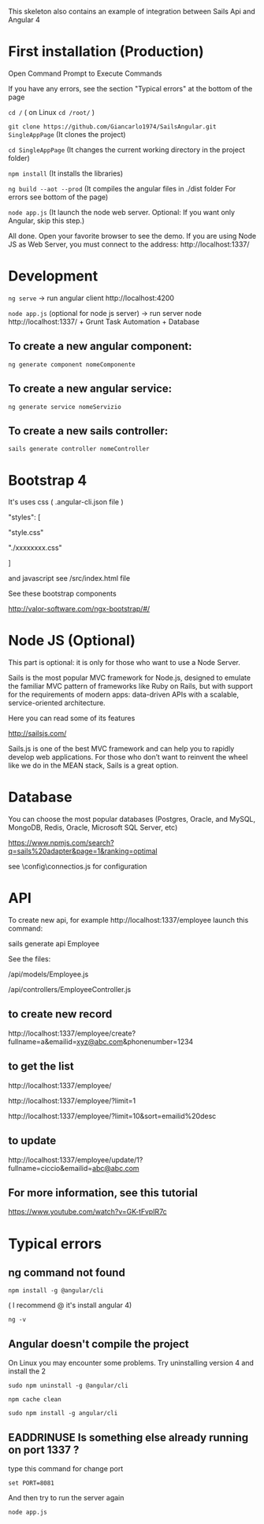 

This skeleton also contains an example of integration between Sails Api and Angular 4

# First installation (Production)

Open Command Prompt to Execute Commands

If you have any errors, see the section "Typical errors" at the bottom of the page

`cd /` ( on Linux `cd /root/` )

`git clone https://github.com/Giancarlo1974/SailsAngular.git SingleAppPage` (It clones the project)

`cd SingleAppPage` (It changes the current working directory in the project folder)

`npm install` (It installs the libraries)

`ng build --aot --prod` (It compiles the angular files in ./dist folder For errors see bottom of the page)

`node app.js` (It launch the node web server. Optional: If you want only Angular, skip this step.)

All done. Open your favorite browser to see the demo. If you are using Node JS as Web Server, you must connect to the address: http://localhost:1337/


# Development
`ng serve` -> run angular client http://localhost:4200

`node app.js` (optional for node js server) -> run server node http://localhost:1337/ + Grunt Task Automation + Database

## To create a new angular component:
`ng generate component nomeComponente`

## To create a new angular service:
`ng generate service nomeServizio`

## To create a new sails controller:
`sails generate controller nomeController`

# Bootstrap 4
It's uses css ( .angular-cli.json file )

"styles": [

  "style.css"

  "./xxxxxxxx.css"

]

and javascript see /src/index.html file

See these bootstrap components

http://valor-software.com/ngx-bootstrap/#/



# Node JS (Optional)
This part is optional: it is only for those who want to use a Node Server.

Sails is the most popular MVC framework for Node.js, designed to emulate the familiar MVC pattern of frameworks like Ruby on Rails, but with support for the requirements of modern apps: data-driven APIs with a scalable, service-oriented architecture.

Here you can read some of its features

http://sailsjs.com/

Sails.js is one of the best MVC framework and can help you to rapidly develop web applications. For those who don’t want to reinvent the wheel like we do in the MEAN stack, Sails is a great option.

# Database
You can choose the most popular databases (Postgres, Oracle, and MySQL, MongoDB, Redis, Oracle, Microsoft SQL Server, etc)

https://www.npmjs.com/search?q=sails%20adapter&page=1&ranking=optimal

see \config\connectios.js for configuration



# API
To create new api, for example http://localhost:1337/employee launch this command:

sails generate api Employee

See the files:

/api/models/Employee.js

/api/controllers/EmployeeController.js

## to create new record
http://localhost:1337/employee/create?fullname=a&emailid=xyz@abc.com&phonenumber=1234

## to get the list
http://localhost:1337/employee/

http://localhost:1337/employee/?limit=1

http://localhost:1337/employee/?limit=10&sort=emailid%20desc

## to update
http://localhost:1337/employee/update/1?fullname=ciccio&emailid=abc@abc.com

## For more information, see this tutorial

https://www.youtube.com/watch?v=GK-tFvpIR7c

# Typical errors
## ng command not found
`npm install -g @angular/cli`

( I recommend @  it's install angular 4)

`ng -v`

## Angular doesn't compile the project

On Linux you may encounter some problems. Try uninstalling version 4 and install the 2

`sudo npm uninstall -g @angular/cli`

`npm cache clean`

`sudo npm install -g angular/cli`

## EADDRINUSE Is something else already running on port 1337 ?

type this command for change port

`set PORT=8081`

And then try to run the server again

`node app.js`
